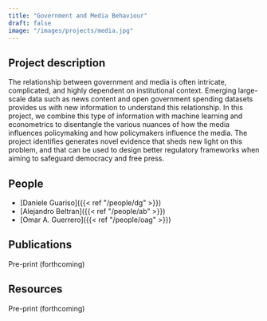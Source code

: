 ```yaml
---
title: "Government and Media Behaviour"
draft: false
image: "/images/projects/media.jpg"
---
```



## Project description

The relationship between government and media is often intricate, complicated, and highly dependent on institutional context.
Emerging large-scale data such as news content and open government spending datasets provides us with new information to understand this relationship.
In this project, we combine this type of information with machine learning and econometrics to disentangle the various nuances of how the media influences policymaking and how policymakers influence the media. 
The project identifies generates novel evidence that sheds new light on this problem, and that can be used to design better regulatory frameworks when aiming to safeguard democracy and free press.


## People
* [Daniele Guariso]({{< ref "/people/dg" >}}) 
* [Alejandro Beltran]({{< ref "/people/ab" >}}) 
* [Omar A. Guerrero]({{< ref "/people/oag" >}}) 

## Publications

Pre-print (forthcoming)


## Resources

Pre-print (forthcoming)
